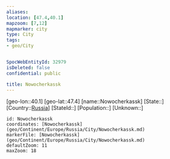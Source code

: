 ```yaml
---
aliases: 
location: [47.4,40.1]
mapzoom: [7,12] 
mapmarker: city 
type: City
tags:
- geo/City


SpocWebEntityId: 32979
isDeleted: false
confidential: public

title: Nowocherkassk
---
```

[geo-lon::40.1]
[geo-lat::47.4]
[name::Nowocherkassk]
[State::]
[Country::[Russia](geo/Continent/Europe/Russia.md)]
[StateId::]
[Population::]
[Unknown::]


```leaflet
id: Nowocherkassk
coordinates: [Nowocherkassk](geo/Continent/Europe/Russia/City/Nowocherkassk.md)
markerFile: [Nowocherkassk](geo/Continent/Europe/Russia/City/Nowocherkassk.md)
defaultZoom: 11 
maxZoom: 18
```


